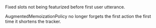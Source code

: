 Fixed slots not being featurized before first user utterance.

AugmentedMemoizationPolicy no longer forgets the first action the first time it shortens
the tracker.